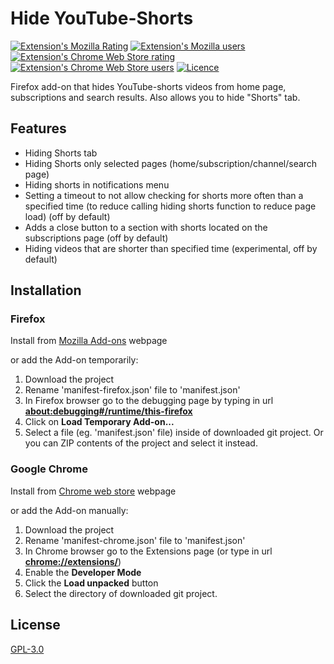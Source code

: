 # Hide YouTube-Shorts

[![Extension's Mozilla Rating](https://img.shields.io/amo/rating/hide-youtube-shorts?color=green&label=Mozilla%20Rating&logo=FirefoxBrowser)](https://addons.mozilla.org/en-US/firefox/addon/hide-youtube-shorts/)
[![Extension's Mozilla users](https://img.shields.io/amo/users/hide-youtube-shorts?label=Mozilla%20Users&logo=FirefoxBrowser)](https://addons.mozilla.org/en-US/firefox/addon/hide-youtube-shorts/)
[![Extension's Chrome Web Store rating](https://img.shields.io/chrome-web-store/rating/ankepacjgoajhjpenegknbefpmfffdic?label=Chrome%20Rating&logo=google%20chrome)](https://chrome.google.com/webstore/detail/hide-shorts-for-youtube/ankepacjgoajhjpenegknbefpmfffdic)
[![Extension's Chrome Web Store users](https://img.shields.io/chrome-web-store/users/ankepacjgoajhjpenegknbefpmfffdic?label=Chrome%20Users&logo=google%20chrome)](https://chrome.google.com/webstore/detail/hide-shorts-for-youtube/ankepacjgoajhjpenegknbefpmfffdic)
[![Licence](https://img.shields.io/github/license/Vulpelo/hide-youtube-shorts)](https://github.com/Vulpelo/hide-youtube-shorts/blob/master/LICENCE.md)

Firefox add-on that hides YouTube-shorts videos from home page, subscriptions and search results. 
Also allows you to hide "Shorts" tab.

## Features

- Hiding Shorts tab
- Hiding Shorts only selected pages (home/subscription/channel/search page)
- Hiding shorts in notifications menu
- Setting a timeout to not allow checking for shorts more often than a specified time (to reduce calling hiding shorts function to reduce page load) (off by default)
- Adds a close button to a section with shorts located on the subscriptions page (off by default)
- Hiding videos that are shorter than specified time (experimental, off by default)

## Installation

### Firefox 

Install from [Mozilla Add-ons](https://addons.mozilla.org/en-US/firefox/addon/hide-youtube-shorts/) webpage

or add the Add-on temporarily:
1. Download the project
2. Rename 'manifest-firefox.json' file to 'manifest.json'
3. In Firefox browser go to the debugging page by typing in url <b>[about:debugging#/runtime/this-firefox](about:debugging#/runtime/this-firefox)</b>
4. Click on <b>Load Temporary Add-on...</b>
5. Select a file (eg. 'manifest.json' file) inside of downloaded git project. Or you can ZIP contents of the project and select it instead.

### Google Chrome

Install from [Chrome web store](https://chrome.google.com/webstore/detail/hide-shorts-for-youtube/ankepacjgoajhjpenegknbefpmfffdic) webpage

or add the Add-on manually:
1. Download the project
2. Rename 'manifest-chrome.json' file to 'manifest.json'
3. In Chrome browser go to the Extensions page (or type in url <b>[chrome://extensions/](chrome://extensions/)</b>)
4. Enable the <b>Developer Mode</b>
5. Click the <b>Load unpacked</b> button
6. Select the directory of downloaded git project.

## License

[GPL-3.0](https://github.com/Vulpelo/hide-youtube-shorts/blob/master/LICENCE.md)
